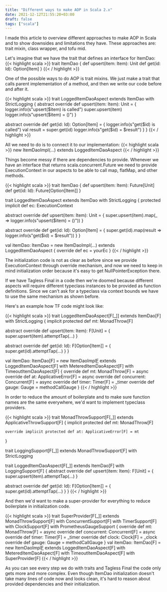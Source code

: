 ```yaml
---
title: "Different ways to make AOP in Scala 2.x"
date: 2021-12-12T21:55:20+03:00
draft: false
tags: ["scala"]
---
```


I made this article to overview different approaches to make AOP in Scala and to show downsides and limitations they have.
These approaches are: trait mixin, class wrapper, and tofu mid.

Let's imagine that we have the trait that defines an interface for ItemDao:
{{< highlight scala >}}
trait ItemDao {
  def upsert(item: Item): Unit
  def get(id: Id): Option[Item]
}
{{< / highlight >}}

One of the possible ways to do AOP is trait mixins.
We just make a trait that calls parent implementation of a method, and then we write our code before and after it.

{{< highlight scala >}}
trait LoggedItemDaoAspect extends ItemDao with StrictLogging {
  abstract override def upsert(item: Item): Unit = {
    logger.info(s"upsert($item) is called")
    super.upsert(item)
    logger.info(s"upsert($item) = ()")
  }

  abstract override def get(id: Id): Option[Item] = {
    logger.info(s"get($id) is called")
    val result = super.get(id)
    logger.info(s"get($id) = $result")
  }
}
{{< / highlight >}}

All we need to do is to connect it to our implementation:
{{< highlight scala >}}
new ItemDaoImpl(...) extends LoggedItemDaoAspect
{{< / highlight >}}

Things become messy if there are dependencies to provide.
Whenever we have an interface that returns scala.concurrent.Future we need to provide ExecutionContext in our aspects to be able to call map, flatMap, and other methods.

{{< highlight scala >}}
trait ItemDao {
  def upsert(item: Item): Future[Unit]
  def get(id: Id): Future[Option[Item]]
}

trait LoggedItemDaoAspect extends ItemDao with StrictLogging {
  protected implicit def ec: ExecutionContext

  abstract override def upsert(item: Item): Unit = {
    super.upsert(item).map(_ => logger.info(s"upsert($item) = ()"))
  }

  abstract override def get(id: Id): Option[Item] = {
    super.get(id).map(result => logger.info(s"get($id) = $result"))
  }
}

val itemDao: ItemDao =
  new ItemDaoImpl(...) extends LoggedItemDaoAspect {
    override def ec = yourEc
  }
{{< / highlight >}}

The initialization code is not as clear as before since we provide ExecutionContext through override mechanism, and now we need to keep in mind initialization order because it's easy to get NullPointerException there.

If we have Tagless Final in a code then we're doomed because different aspects will require different typeclass instances to be provided as function definitions.
Since we can't ask for a typeclass via context bounds we have to use the same mechanism as shown before.

Here's an example how TF code might look like:

{{< highlight scala >}}
trait LoggedItemDaoAspect[F[_]] extends ItemDao[F] with StrictLogging {
  implicit protected def mt: MonadThrow[F]

  abstract override def upsert(item: Item): F[Unit] = {
    super.upsert(item).attemptTap(...)
  }

  abstract override def get(id: Id): F[Option[Item]] = {
    super.get(id).attemptTap(...)
  }
}

val itemDao: ItemDao[F] =
  new ItemDaoImpl[F](...)
    extends LoggedItemDaoAspect[F]
    with MeteredItemDaoAspect[F]
    with TimeoutItemDaoAspect[F] {
      override def mt: MonadThrow[F] = async
      override def at: ApplicativeError[F] = async
      override def concurrent: Concurrent[F] = async
      override def timer: Timer[F] = _timer
      override def gauge: Gauge = methodCallGauge
  }
{{< / highlight >}}

In order to reduce the amount of boilerplate and to make sure function names are the same everywhere, we'd want to implement typeclass providers.

{{< highlight scala >}}
trait MonadThrowSupport[F[_]] extends ApplicativeThrowSupport[F] {
    implicit protected def mt: MonadThrow[F]

    override implicit protected def at: ApplicativeError[F] = mt
}

trait LoggingSupport[F[_]] extends MonadThrowSupport[F] with StrictLogging

trait LoggedItemDaoAspect[F[_]] extends ItemDao[F] with LoggingSupport[F] {
  abstract override def upsert(item: Item): F[Unit] = {
    super.upsert(item).attemptTap(...)
  }

  abstract override def get(id: Id): F[Option[Item]] = {
    super.get(id).attemptTap(...)
  }
}
{{< / highlight >}}

And then we'd want to make a super-provider for everything to reduce boilerplate in initialization code.

{{< highlight scala >}}
trait SuperProvider[F[_]]
  extends MonadThrowSupport[F]
  with ConcurrentSupport[F]
  with TimerSupport[F]
  with ClockSupport[F]
  with PrometheusGaugeSupport {
    override def mt: MonadThrow[F] = async
    override def concurrent: Concurrent[F] = async
    override def timer: Timer[F] = _timer
    override def clock: Clock[F] = _clock
    override def gauge: Gauge = methodCallGauge
}
val itemDao: ItemDao[F] =
  new ItemDaoImpl[F](...)
    extends LoggedItemDaoAspect[F]
    with MeteredItemDaoAspect[F]
    with TimeoutItemDaoAspect[F]
    with SuperProvider[F]
{{< / highlight >}}

As you can see every step we do with traits and Tagless Final the code only gets more and more complex.
Even though ItemDao initialization doesn't take many lines of code now and looks clean, it's hard to reason about provided dependencies and their initialization.